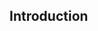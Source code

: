 <div id="title">

## Introduction
</div>

<div id="body">

<include src="what/unit-inParent-asPanel.md" boilerplate />
<include src="testability/unit-inParent-asPanel.md" boilerplate />

</div>